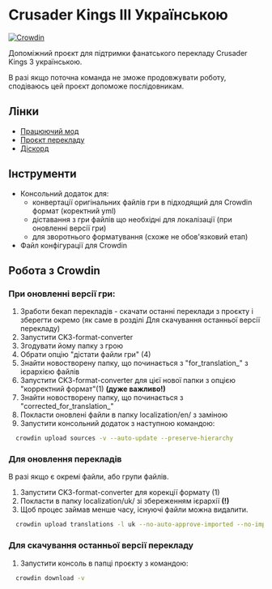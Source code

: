 # Crusader Kings III Українською

[![Crowdin](https://badges.crowdin.net/crusader-kings-iii-ukrainian/localized.svg)](https://crowdin.com/project/crusader-kings-iii-ukrainian)

Допоміжний проєкт для підтримки фанатського перекладу Crusader Kings 3 українською.

В разі якщо поточна команда не зможе продовжувати роботу, сподіваюсь цей проєкт допоможе послідовникам.

## Лінки

 - [Працюючий мод](https://steamcommunity.com/sharedfiles/filedetails/?id=3127700882)
 - [Проєкт перекладу](https://crowdin.com/project/crusader-kings-iii-ukrainian/uk)
 - [Діскорд](https://discord.gg/uUXe67aJnz)
 
 
## Інструменти
* Консольний додаток для:
    * конвертації оригінальних файлів гри в підходящий для Crowdin формат (коректний yml)
    * діставання з гри файлів що необхідні для локалізації (при оновленні версії гри)
    * для зворотнього форматування (cхоже не обов'язковий етап)
* Файл конфігурації для Crowdin


## Робота з Crowdin

### При оновленні версії гри:
1. Зработи бекап перекладів - скачати останні переклади з проєкту і зберегти окремо (як саме в розділі Для скачування останньої версії перекладу)
2. Запустити CK3-format-converter
3. Згодувати йому папку з грою
4. Обрати опцію "дістати файли гри" (4)
5. Знайти новостворену папку, що починається з "for_translation_" з ієрархією файлів
6. Запустити CK3-format-converter для цієї нової папки з опцією "корректний формат"(1) **(дуже важливо!)**
7. Знайти новостворену папку, що починається з "corrected_for_translation_"
8. Покласти оновлені файли в папку localization/en/ з заміною
9. Запустити консольний додаток з наступною командою:

```bash
  crowdin upload sources -v --auto-update --preserve-hierarchy
```

### Для оновлення перекладів 
В разі якщо є окремі файли, або групи файлів.
1. Запустити CK3-format-converter для корекції формату (1)
2. Покласти в папку localization/uk/ зі збереженням ієрархії **(!)**
3. Щоб процес займав менше часу, існуючі файли можна видалити.

```bash
  crowdin upload translations -l uk --no-auto-approve-imported --no-import-eq-suggestions -v --preserve-hierarchy
```

### Для скачування останньої версії перекладу
1. Запустити консоль в папці проєкту з командою:
```bash
  crowdin download -v
```
